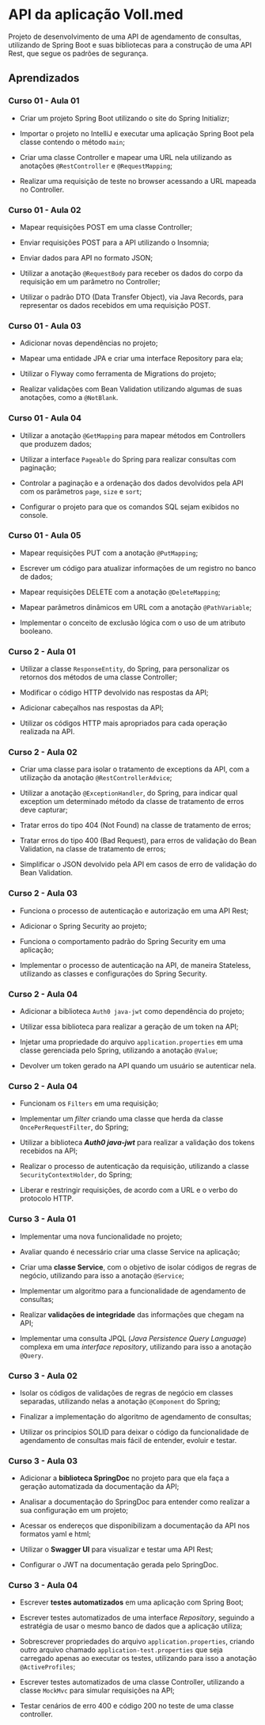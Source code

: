 # API da aplicação Voll.med

Projeto de desenvolvimento de uma API de agendamento de consultas, utilizando de Spring Boot e suas bibliotecas para a construção de uma API Rest, que segue os padrões de segurança.

## Aprendizados

### Curso 01 - Aula 01

- Criar um projeto Spring Boot utilizando o site do Spring Initializr;

- Importar o projeto no IntelliJ e executar uma aplicação Spring Boot pela classe contendo o método `main`;

- Criar uma classe Controller e mapear uma URL nela utilizando as anotações `@RestController` e `@RequestMapping`;

- Realizar uma requisição de teste no browser acessando a URL mapeada no Controller.

### Curso 01 - Aula 02

- Mapear requisições POST em uma classe Controller;

- Enviar requisições POST para a API utilizando o Insomnia;

- Enviar dados para API no formato JSON;

- Utilizar a anotação `@RequestBody` para receber os dados do corpo da requisição em um parâmetro no Controller;

- Utilizar o padrão DTO (Data Transfer Object), via Java Records, para representar os dados recebidos em uma requisição POST.

### Curso 01 - Aula 03

- Adicionar novas dependências no projeto;

- Mapear uma entidade JPA e criar uma interface Repository para ela;

- Utilizar o Flyway como ferramenta de Migrations do projeto;

- Realizar validações com Bean Validation utilizando algumas de suas anotações, como a `@NotBlank`.

### Curso 01 - Aula 04

- Utilizar a anotação `@GetMapping` para mapear métodos em Controllers que produzem dados;

- Utilizar a interface `Pageable` do Spring para realizar consultas com paginação;

- Controlar a paginação e a ordenação dos dados devolvidos pela API com os parâmetros `page`, `size` e `sort`;

- Configurar o projeto para que os comandos SQL sejam exibidos no console.

### Curso 01 - Aula 05

- Mapear requisições PUT com a anotação `@PutMapping`;

- Escrever um código para atualizar informações de um registro no banco de dados;

- Mapear requisições DELETE com a anotação `@DeleteMapping`;

- Mapear parâmetros dinâmicos em URL com a anotação `@PathVariable`;

- Implementar o conceito de exclusão lógica com o uso de um atributo booleano.

### Curso 2 - Aula 01

- Utilizar a classe `ResponseEntity`, do Spring, para personalizar os retornos dos métodos de uma classe Controller;

- Modificar o código HTTP devolvido nas respostas da API;

- Adicionar cabeçalhos nas respostas da API;

- Utilizar os códigos HTTP mais apropriados para cada operação realizada na API.

### Curso 2 - Aula 02 

- Criar uma classe para isolar o tratamento de exceptions da API, com a utilização da anotação `@RestControllerAdvice`;

- Utilizar a anotação `@ExceptionHandler`, do Spring, para indicar qual exception um determinado método da classe de tratamento de erros deve capturar;

- Tratar erros do tipo 404 (Not Found) na classe de tratamento de erros;

- Tratar erros do tipo 400 (Bad Request), para erros de validação do Bean Validation, na classe de tratamento de erros;

- Simplificar o JSON devolvido pela API em casos de erro de validação do Bean Validation.

### Curso 2 - Aula 03

- Funciona o processo de autenticação e autorização em uma API Rest;

- Adicionar o Spring Security ao projeto;

- Funciona o comportamento padrão do Spring Security em uma aplicação;

- Implementar o processo de autenticação na API, de maneira Stateless, utilizando as classes e configurações do Spring Security.

### Curso 2 - Aula 04

- Adicionar a biblioteca `Auth0 java-jwt` como dependência do projeto;

- Utilizar essa biblioteca para realizar a geração de um token na API;

- Injetar uma propriedade do arquivo `application.properties` em uma classe gerenciada pelo Spring, utilizando a anotação `@Value`;

- Devolver um token gerado na API quando um usuário se autenticar nela.

### Curso 2 - Aula 04

- Funcionam os `Filters` em uma requisição;

- Implementar um *filter* criando uma classe que herda da classe `OncePerRequestFilter`, do Spring;

- Utilizar a biblioteca ***Auth0 java-jwt*** para realizar a validação dos tokens recebidos na API;

- Realizar o processo de autenticação da requisição, utilizando a classe `SecurityContextHolder`, do Spring;

- Liberar e restringir requisições, de acordo com a URL e o verbo do protocolo HTTP.

### Curso 3 - Aula 01 

- Implementar uma nova funcionalidade no projeto;

- Avaliar quando é necessário criar uma classe Service na aplicação;

- Criar uma **classe Service**, com o objetivo de isolar códigos de regras de negócio, utilizando para isso a anotação `@Service`;

- Implementar um algoritmo para a funcionalidade de agendamento de consultas;

- Realizar **validações de integridade** das informações que chegam na API;

- Implementar uma consulta JPQL (_Java Persistence Query Language_) complexa em uma _interface repository_, utilizando para isso a anotação `@Query`.

### Curso 3 - Aula 02

- Isolar os códigos de validações de regras de negócio em classes separadas, utilizando nelas a anotação `@Component` do Spring;

- Finalizar a implementação do algoritmo de agendamento de consultas;

- Utilizar os princípios SOLID para deixar o código da funcionalidade de agendamento de consultas mais fácil de entender, evoluir e testar.

### Curso 3 - Aula 03 

- Adicionar a **biblioteca SpringDoc** no projeto para que ela faça a geração automatizada da documentação da API;

- Analisar a documentação do SpringDoc para entender como realizar a sua configuração em um projeto;

- Acessar os endereços que disponibilizam a documentação da API nos formatos yaml e html;

- Utilizar o **Swagger UI** para visualizar e testar uma API Rest;

- Configurar o JWT na documentação gerada pelo SpringDoc.

### Curso 3 - Aula 04

- Escrever **testes automatizados** em uma aplicação com Spring Boot;

- Escrever testes automatizados de uma interface _Repository_, seguindo a estratégia de usar o mesmo banco de dados que a aplicação utiliza;

- Sobrescrever propriedades do arquivo `application.properties`, criando outro arquivo chamado `application-test.properties` que seja carregado apenas ao executar os testes, utilizando para isso a anotação `@ActiveProfiles`;

- Escrever testes automatizados de uma classe Controller, utilizando a classe `MockMvc` para simular requisições na API;

- Testar cenários de erro 400 e código 200 no teste de uma classe controller.
